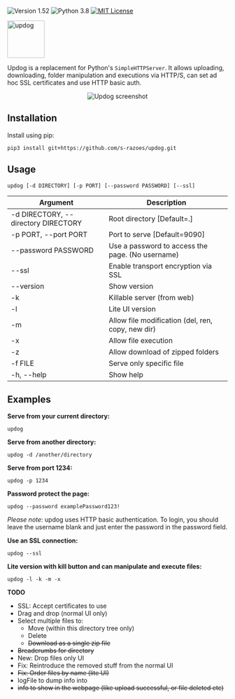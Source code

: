 ![Version 1.52](http://img.shields.io/badge/version-v1.52-green.svg)
![Python 3.8](http://img.shields.io/badge/python-3.8-blue.svg)
[![MIT License](http://img.shields.io/badge/license-MIT%20License-blue.svg)](https://github.com/s-razoes/updog/blob/master/LICENSE)

<p>
  <img src="https://sc0tfree.squarespace.com/s/updog.png" width=85px alt="updog"/>
</p>

Updog is a replacement for Python's `SimpleHTTPServer`. 
It allows uploading, downloading, folder manipulation and executions via HTTP/S, 
can set ad hoc SSL certificates and use HTTP basic auth.

<p align="center">
  <img src="https://sc0tfree.squarespace.com/s/updog-screenshot.png" alt="Updog screenshot"/>
</p>

## Installation

Install using pip:

`pip3 install git+https://github.com/s-razoes/updog.git`

## Usage

`updog [-d DIRECTORY] [-p PORT] [--password PASSWORD] [--ssl]`

| Argument                            | Description                                        |
|-------------------------------------|----------------------------------------------------| 
| -d DIRECTORY, --directory DIRECTORY | Root directory [Default=.]                         | 
| -p PORT, --port PORT                | Port to serve [Default=9090]                       |
| --password PASSWORD                 | Use a password to access the page. (No username)   |
| --ssl                               | Enable transport encryption via SSL                |
| --version                           | Show version                                       |
| -k                                  | Killable server (from web)                         |
| -l                                  | Lite UI version                                    |
| -m                                  | Allow file modification (del, ren, copy, new dir)  |
| -x                                  | Allow file execution                               |
| -z                                  | Allow download of zipped folders                   |
| -f FILE                             | Serve only specific file                           |
| -h, --help                          | Show help                                          |

## Examples

**Serve from your current directory:**

`updog`

**Serve from another directory:**

`updog -d /another/directory`

**Serve from port 1234:**

`updog -p 1234`

**Password protect the page:**

`updog --password examplePassword123!`

*Please note*: updog uses HTTP basic authentication.
To login, you should leave the username blank and just
enter the password in the password field.

**Use an SSL connection:**

`updog --ssl`

**Lite version with kill button and can manipulate and execute files:**

`updog -l -k -m -x`




**TODO**
- SSL: Accept certificates to use
- Drag and drop (normal UI only)
- Select multiple files to:
  - Move (within this directory tree only)
  - Delete
  - ~~Download as a single zip file~~
- ~~Breadcrumbs for directory~~
- New: Drop files only UI
- Fix: Reintroduce the removed stuff from the normal UI
- ~~Fix: Order files by name (lite UI)~~
- logFile to dump info into
- ~~info to show in the webpage (like upload successful, or file deleted etc)~~
